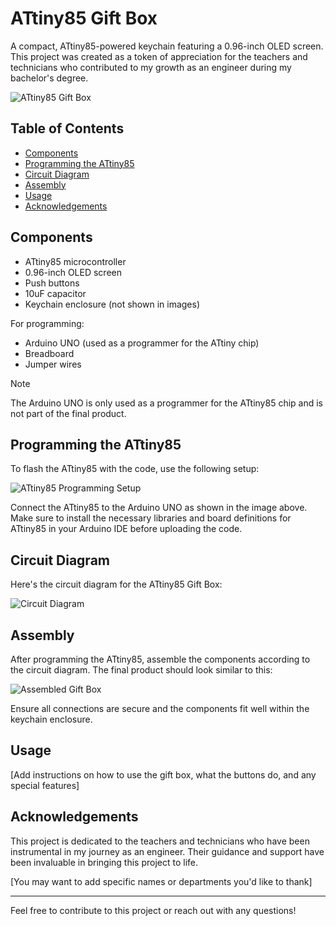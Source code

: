 # ATtiny85 Gift Box

A compact, ATtiny85-powered keychain featuring a 0.96-inch OLED screen. This project was created as a token of appreciation for the teachers and technicians who contributed to my growth as an engineer during my bachelor's degree.

![ATtiny85 Gift Box](https://github.com/user-attachments/assets/2f3d7d54-17cf-4ad5-86b0-aa7efd20ff06)

## Table of Contents
- [Components](#components)
- [Programming the ATtiny85](#programming-the-attiny85)
- [Circuit Diagram](#circuit-diagram)
- [Assembly](#assembly)
- [Usage](#usage)
- [Acknowledgements](#acknowledgements)

## Components

- ATtiny85 microcontroller
- 0.96-inch OLED screen
- Push buttons
- 10uF capacitor
- Keychain enclosure (not shown in images)

For programming:
- Arduino UNO (used as a programmer for the ATtiny chip)
- Breadboard
- Jumper wires

> [!NOTE]
> The Arduino UNO is only used as a programmer for the ATtiny85 chip and is not part of the final product.

## Programming the ATtiny85

To flash the ATtiny85 with the code, use the following setup:

![ATtiny85 Programming Setup](https://github.com/SahilRaut/ATtiny85-Gift-Box/assets/66782904/1eb3010b-ce1f-47c8-b5bd-f3fac7fa5f58)

Connect the ATtiny85 to the Arduino UNO as shown in the image above. Make sure to install the necessary libraries and board definitions for ATtiny85 in your Arduino IDE before uploading the code.

## Circuit Diagram

Here's the circuit diagram for the ATtiny85 Gift Box:

![Circuit Diagram](https://github.com/user-attachments/assets/df789ded-90ab-4525-bc19-892cb13e7b22)

## Assembly

After programming the ATtiny85, assemble the components according to the circuit diagram. The final product should look similar to this:

![Assembled Gift Box](https://github.com/user-attachments/assets/1c8ecce5-8eb9-4dcc-b6f4-97d0411d4d66)

Ensure all connections are secure and the components fit well within the keychain enclosure.

## Usage

[Add instructions on how to use the gift box, what the buttons do, and any special features]

## Acknowledgements

This project is dedicated to the teachers and technicians who have been instrumental in my journey as an engineer. Their guidance and support have been invaluable in bringing this project to life.

[You may want to add specific names or departments you'd like to thank]

---

Feel free to contribute to this project or reach out with any questions!

























